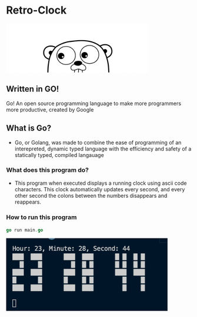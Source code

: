 # Retro-Clock

![Image of Go Gopher](GOpher.png)
## **Written in GO!**

Go! An open source programming language to make more programmers more productive, created by Google

## What is Go?
* Go, or Golang, was made to combine the ease of programming of an interepreted, dynamic typed language with the efficiency and safety of a statically typed, compiled langauage

### What does this program do?
* This program when executed displays a running clock using ascii code characters. This clock automatically updates every second, and every other second the colons between the numbers disappears and reappears. 

### How to run this program
```go
go run main.go
```  
![Image of Clock](clock.png)